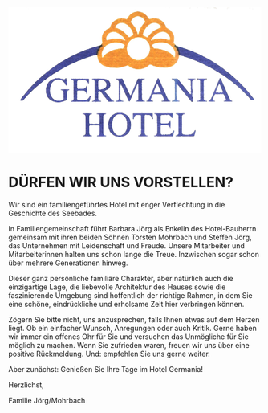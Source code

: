 ---
---

<img src="/assets/img/logo-hotel-germania-breit.png" title="Germania logo" alt="Germania logo" />

# DÜRFEN WIR UNS VORSTELLEN?

Wir sind ein familiengeführtes Hotel mit enger Verflechtung in die Geschichte des Seebades. 

In Familiengemeinschaft führt Barbara Jörg als Enkelin des Hotel-Bauherrn gemeinsam mit ihren beiden Söhnen Torsten Mohrbach und Steffen Jörg, das Unternehmen mit Leidenschaft und Freude.
Unsere Mitarbeiter und Mitarbeiterinnen halten uns schon lange die Treue. Inzwischen sogar schon über mehrere Generationen hinweg.

Dieser ganz persönliche familiäre Charakter, aber natürlich auch die einzigartige Lage, die liebevolle Architektur des Hauses sowie die faszinierende Umgebung sind hoffentlich der richtige Rahmen, in dem Sie eine schöne, eindrückliche und erholsame Zeit hier verbringen können.

Zögern Sie bitte nicht, uns anzusprechen, falls Ihnen etwas auf dem Herzen liegt. Ob ein einfacher Wunsch, Anregungen oder auch Kritik. Gerne haben wir immer ein offenes Ohr für Sie und versuchen das Unmögliche für Sie möglich zu machen. Wenn Sie zufrieden waren, freuen wir uns über eine positive Rückmeldung. Und: empfehlen Sie uns gerne weiter.

Aber zunächst: Genießen Sie Ihre Tage im Hotel Germania!

Herzlichst,



Familie Jörg/Mohrbach
